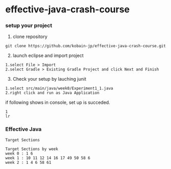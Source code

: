# effective-java-crash-course

### setup your project

1. clone repository 

```
git clone https://github.com/kobain-jp/effective-java-crash-course.git
```

2. launch eclipse and import project

```
1.select File > Import 
2.select Gradle > Existing Gradle Project and click Next and Finish
```

3. Check your setup by lauching junit

```
1.select src/main/java/week0/Experiment1_1.java
2.right click and run as Java Application
```

if following shows in console, set up is succeded.

```
1
lr
```

### Effective Java

```
Target Sections

Target Sections by week
week 0 : 1 6
week 1 : 10 11 12 14 16 17 49 50 58 6 
week 2 : 1 4 6 58 61 

```
